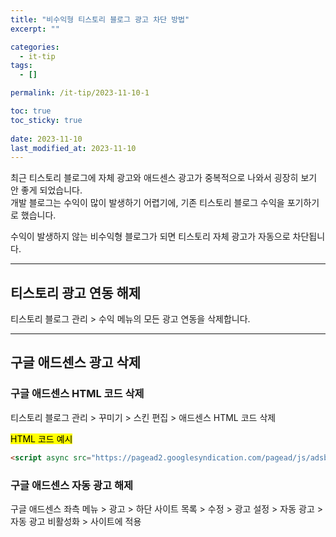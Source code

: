 ```yaml
---
title: "비수익형 티스토리 블로그 광고 차단 방법"
excerpt: ""

categories:
  - it-tip
tags:
  - []

permalink: /it-tip/2023-11-10-1

toc: true
toc_sticky: true
 
date: 2023-11-10
last_modified_at: 2023-11-10
---
```


최근 티스토리 블로그에 자체 광고와 애드센스 광고가 중복적으로 나와서 굉장히 보기 안 좋게 되었습니다.  
개발 블로그는 수익이 많이 발생하기 어렵기에, 기존 티스토리 블로그 수익을 포기하기로 했습니다.

수익이 발생하지 않는 비수익형 블로그가 되면 티스토리 자체 광고가 자동으로 차단됩니다.

---

## 티스토리 광고 연동 해제
티스토리 블로그 관리 > 수익 메뉴의 모든 광고 연동을 삭제합니다.

---

## 구글 애드센스 광고 삭제

### 구글 애드센스 HTML 코드 삭제
티스토리 블로그 관리 > 꾸미기 > 스킨 편집 > 애드센스 HTML 코드 삭제

<mark>HTML 코드 예시</mark>
```html
<script async src="https://pagead2.googlesyndication.com/pagead/js/adsbygoogle.js?client=ca-pub-851700~~" crossorigin="anonymous"></script>
```

### 구글 애드센스 자동 광고 해제
구글 애드센스 좌측 메뉴 > 광고 > 하단 사이트 목록 > 수정 > 광고 설정 > 자동 광고 > 자동 광고 비활성화 > 사이트에 적용
